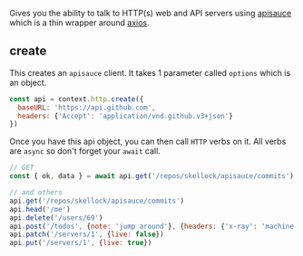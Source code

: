 
Gives you the ability to talk to HTTP(s) web and API servers using [apisauce](https://github.com/skellock/apisauce) which
is a thin wrapper around [axios](https://github.com/mzabriskie/axios).

## create

This creates an `apisauce` client.  It takes 1 parameter called `options` which is an object.

```js
const api = context.http.create({
  baseURL: 'https://api.github.com',
  headers: {'Accept': 'application/vnd.github.v3+json'}
})
```

Once you have this api object, you can then call `HTTP` verbs on it. All verbs are `async` so don't forget your `await` call.

```js
// GET
const { ok, data } = await api.get('/repos/skellock/apisauce/commits')

// and others
api.get('/repos/skellock/apisauce/commits')
api.head('/me')
api.delete('/users/69')
api.post('/todos', {note: 'jump around'}, {headers: {'x-ray': 'machine'}})
api.patch('/servers/1', {live: false})
api.put('/servers/1', {live: true})
```

